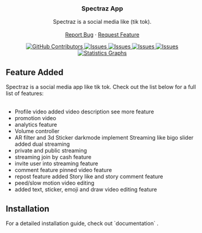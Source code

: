 <!-- PROJECT LOGO -->
  <h3 align="center">Spectraz App</h3>

  <p align="center">
    Spectraz is a social media like (tik tok).
    <br />
    <br />
    <a href="https://github.com/sahilarun/Spectraz/issues">Report Bug</a>
    ·
    <a href="https://github.com/sahilarun/Spectraz/issues">Request Feature</a>
  </p>
</p>
<!-- ABOUT THE PROJECT -->

<p align="center">
  <a href="https://github.com/sahilarun/Spectraz/graphs/contributors">
    <img alt="GitHub Contributors" src="https://img.shields.io/github/contributors/sahilarun/Spectraz" />
  </a>
  <a href="https://github.com/sahilarun/Spectraz/issues">
    <img alt="Issues" src="https://img.shields.io/github/issues/sahilarun/Spectraz" />
  </a>
  <a href="https://github.com/sahilarun/Spectraz/blob/master/LICENSE">
    <img alt="Issues" src="https://img.shields.io/github/license/sahilarun/Spectraz" />
  </a>
  <a href="https://github.com/sahilarun/Spectraz/pulls">
    <img alt="Issues" src="https://img.shields.io/github/issues-pr-closed/sahilarun/Spectraz" />
  </a>
  <a href="https://github.com/sahilarun/Spectraz/commits">
    <img alt="Issues" src="https://img.shields.io/github/last-commit/sahilarun/Spectraz" />
  </a>
  <a href="https://github.com/sahilarun/Spectraz"><img alt="Statistics Graphs" src="https://repobeats.axiom.co/api/embed/966fb1f700b2ca070b73426ccafcc5dd2b7576fb.svg"></a>
</p>

<h2>Feature Added</h2>
Spectraz is a social media app like tik tok. Check out the list below for a full list of features:
<br>
<br>
<ul>
<li>Profile video added video description see more feature</li>
<li>promotion video</li>
<li>analytics feature</li>
<li>Volume controller</li>
<li>AR filter and 3d Sticker darkmode implement Streaming like bigo slider added dual streaming</li>
<li>private and public streaming</li>
<li>streaming join by cash feature</li>
<li>invite user into streaming feature</li>
<li>comment feature pinned video feature</li>
<li> repost feature added Story like and story comment feature</li>
<li>peed/slow motion video editing</li>
<li>added text, sticker, emoji and draw video editing feature</li>
</ul>

<h2>Installation</h2>
For a detailed installation guide, check out `documentation` .
